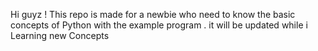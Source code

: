 Hi guyz !
This repo is made for a newbie who need to know the basic concepts of Python with the example program .
it will be updated while i Learning new Concepts
